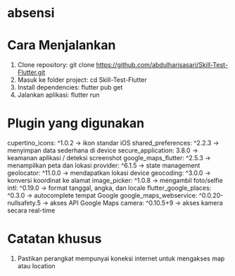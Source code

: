 # absensi

# Cara Menjalankan
1. Clone repository:
   git clone https://github.com/abdulharisasari/Skill-Test-Flutter.git
2. Masuk ke folder project:
   cd Skill-Test-Flutter
3. Install dependencies:
   flutter pub get
4. Jalankan aplikasi:
   flutter run
   
# Plugin yang digunakan
  cupertino_icons: ^1.0.2 → ikon standar iOS
  shared_preferences: ^2.2.3 → menyimpan data sederhana di device
  secure_application: 3.8.0 → keamanan aplikasi / deteksi screenshot
  google_maps_flutter: ^2.5.3 → menampilkan peta dan lokasi
  provider: ^6.1.5 → state management
  geolocator: ^11.0.0 → mendapatkan lokasi device
  geocoding: ^3.0.0 → konversi koordinat ke alamat
  image_picker: ^1.0.8 → mengambil foto/selfie
  intl: ^0.19.0 → format tanggal, angka, dan locale
  flutter_google_places: ^0.3.0 → autocomplete tempat Google
  google_maps_webservice: ^0.0.20-nullsafety.5 → akses API Google Maps
  camera: ^0.10.5+9 → akses kamera secara real-time

# Catatan khusus
1. Pastikan perangkat mempunyai koneksi internet untuk mengakses map atau location
   
